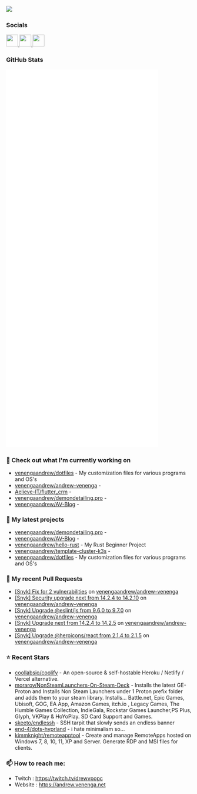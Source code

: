 <a href="https://www.twitch.tv/drewvpopc" target="_blank" rel="noreferrer"><img
src="https://img.shields.io/twitch/status/drewvpopc?logo=twitchsx&style=for-the-badge&color=0891b2&labelColor=1c1917&label=TWITCH+STATUS" /></a>

### Socials

<p align="left"> <a href="https://www.github.com/venengaandrew" target="_blank" rel="noreferrer"> <picture> <source media="(prefers-color-scheme: dark)" srcset="https://raw.githubusercontent.com/danielcranney/readme-generator/main/public/icons/socials/github-dark.svg" /> <source media="(prefers-color-scheme: light)" srcset="https://raw.githubusercontent.com/danielcranney/readme-generator/main/public/icons/socials/github.svg" /> <img src="https://raw.githubusercontent.com/danielcranney/readme-generator/main/public/icons/socials/github.svg" width="32" height="32" /> </picture> </a> <a href="https://www.linkedin.com/in/andrew-k-venenga" target="_blank" rel="noreferrer"> <picture> <source media="(prefers-color-scheme: dark)" srcset="https://raw.githubusercontent.com/danielcranney/readme-generator/main/public/icons/socials/linkedin-dark.svg" /> <source media="(prefers-color-scheme: light)" srcset="https://raw.githubusercontent.com/danielcranney/readme-generator/main/public/icons/socials/linkedin.svg" /> <img src="https://raw.githubusercontent.com/danielcranney/readme-generator/main/public/icons/socials/linkedin.svg" width="32" height="32" /> </picture> </a> <a href="https://www.twitch.tv/drewvpopc" target="_blank" rel="noreferrer"> <picture> <source media="(prefers-color-scheme: dark)" srcset="https://raw.githubusercontent.com/danielcranney/readme-generator/main/public/icons/socials/twitch-dark.svg" /> <source media="(prefers-color-scheme: light)" srcset="https://raw.githubusercontent.com/danielcranney/readme-generator/main/public/icons/socials/twitch.svg" /> <img src="https://raw.githubusercontent.com/danielcranney/readme-generator/main/public/icons/socials/twitch.svg" width="32" height="32" /> </picture> </a></p>

### GitHub Stats

<p align="left"><img src="https://raw.githubusercontent.com/venengaandrew/venengaandrew/main/github-metrics.svg" /></p>

### 👷 Check out what I'm currently working on

- [venengaandrew/dotfiles](https://github.com/venengaandrew/dotfiles) - My customization files for various programs and OS&#39;s
- [venengaandrew/andrew-venenga](https://github.com/venengaandrew/andrew-venenga) - 
- [Aelieve-IT/flutter_crm](https://github.com/Aelieve-IT/flutter_crm) - 
- [venengaandrew/demondetailing.pro](https://github.com/venengaandrew/demondetailing.pro) - 
- [venengaandrew/AV-Blog](https://github.com/venengaandrew/AV-Blog) - 
### 🌱 My latest projects

- [venengaandrew/demondetailing.pro](https://github.com/venengaandrew/demondetailing.pro) - 
- [venengaandrew/AV-Blog](https://github.com/venengaandrew/AV-Blog) - 
- [venengaandrew/hello-rust](https://github.com/venengaandrew/hello-rust) - My Rust Beginner Project
- [venengaandrew/template-cluster-k3s](https://github.com/venengaandrew/template-cluster-k3s) - 
- [venengaandrew/dotfiles](https://github.com/venengaandrew/dotfiles) - My customization files for various programs and OS&#39;s
### 🔨 My recent Pull Requests

- [[Snyk] Fix for 2 vulnerabilities](https://github.com/venengaandrew/andrew-venenga/pull/55) on [venengaandrew/andrew-venenga](https://github.com/venengaandrew/andrew-venenga)
- [[Snyk] Security upgrade next from 14.2.4 to 14.2.10](https://github.com/venengaandrew/andrew-venenga/pull/49) on [venengaandrew/andrew-venenga](https://github.com/venengaandrew/andrew-venenga)
- [[Snyk] Upgrade @eslint/js from 9.6.0 to 9.7.0](https://github.com/venengaandrew/andrew-venenga/pull/43) on [venengaandrew/andrew-venenga](https://github.com/venengaandrew/andrew-venenga)
- [[Snyk] Upgrade next from 14.2.4 to 14.2.5](https://github.com/venengaandrew/andrew-venenga/pull/42) on [venengaandrew/andrew-venenga](https://github.com/venengaandrew/andrew-venenga)
- [[Snyk] Upgrade @heroicons/react from 2.1.4 to 2.1.5](https://github.com/venengaandrew/andrew-venenga/pull/41) on [venengaandrew/andrew-venenga](https://github.com/venengaandrew/andrew-venenga)
### ⭐ Recent Stars

- [coollabsio/coolify](https://github.com/coollabsio/coolify) - An open-source &amp; self-hostable Heroku / Netlify / Vercel alternative.
- [moraroy/NonSteamLaunchers-On-Steam-Deck](https://github.com/moraroy/NonSteamLaunchers-On-Steam-Deck) - Installs the latest GE-Proton and Installs Non Steam Launchers under 1 Proton prefix folder and adds them to your steam library. Installs... Battle.net, Epic Games, Ubisoft, GOG, EA App, Amazon Games, itch.io , Legacy Games, The Humble Games Collection, IndieGala, Rockstar Games Launcher,PS Plus, Glyph, VKPlay &amp; HoYoPlay. SD Card Support and Games.
- [skeeto/endlessh](https://github.com/skeeto/endlessh) - SSH tarpit that slowly sends an endless banner
- [end-4/dots-hyprland](https://github.com/end-4/dots-hyprland) - i hate minimalism so...
- [kimmknight/remoteapptool](https://github.com/kimmknight/remoteapptool) - Create and manage RemoteApps hosted on Windows 7, 8, 10, 11, XP and Server. Generate RDP and MSI files for clients.
### 📫 How to reach me:
  - Twitch    : <https://twitch.tv/drewvpopc>
  - Website   : <https://andrew.venenga.net>
